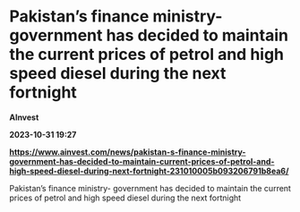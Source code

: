 # Pakistan’s finance ministry- government has decided to maintain the current prices of petrol and high speed diesel during the next fortnight
**AInvest**

**2023-10-31 19:27**

**https://www.ainvest.com/news/pakistan-s-finance-ministry-government-has-decided-to-maintain-current-prices-of-petrol-and-high-speed-diesel-during-next-fortnight-231010005b093206791b8ea6/**

Pakistan’s finance ministry- government has decided to maintain the current prices of petrol and high speed diesel during the next fortnight